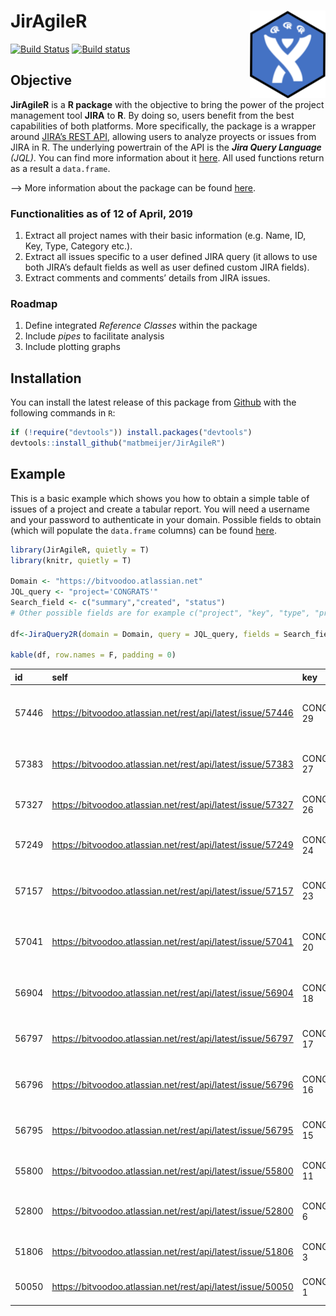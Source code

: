 
# JirAgileR<img src="man/figures/logo.png" align="right" height=140/>

[![Build
Status](https://travis-ci.org/matbmeijer/JirAgileR.svg?branch=master)](https://travis-ci.org/matbmeijer/JirAgileR)
[![Build
status](https://ci.appveyor.com/api/projects/status/b3fole2aw1qsw2x9?svg=true)](https://ci.appveyor.com/project/matbmeijer/jiragiler)

## Objective

**JirAgileR** is a **R package** with the objective to bring the power
of the project management tool **JIRA** to **R**. By doing so, users
benefit from the best capabilities of both platforms. More specifically,
the package is a wrapper around [JIRA’s REST
API](https://developer.atlassian.com/server/jira/platform/rest-apis/),
allowing users to analyze proyects or issues from JIRA in R. The
underlying powertrain of the API is the ***Jira Query Language** (JQL)*.
You can find more information about it
[here](https://confluence.atlassian.com/jiracore/blog/2015/07/search-jira-like-a-boss-with-jql).
All used functions return as a result a `data.frame`.

–\> More information about the package can be found
[here](https://matbmeijer.github.io/JirAgileR/).

### Functionalities as of 12 of April, 2019

1.  Extract all project names with their basic information (e.g. Name,
    ID, Key, Type, Category etc.).
2.  Extract all issues specific to a user defined JIRA query (it allows
    to use both JIRA’s default fields as well as user defined custom
    JIRA fields).
3.  Extract comments and comments’ details from JIRA issues.

### Roadmap

1.  Define integrated *Reference Classes* within the package
2.  Include *pipes* to facilitate analysis
3.  Include plotting graphs

## Installation

You can install the latest release of this package from
[Github](https://github.com/matbmeijer/JirAgileR) with the following
commands in `R`:

``` r
if (!require("devtools")) install.packages("devtools")
devtools::install_github("matbmeijer/JirAgileR")
```

## Example

This is a basic example which shows you how to obtain a simple table of
issues of a project and create a tabular report. You will need a
username and your password to authenticate in your domain. Possible
fields to obtain (which will populate the `data.frame` columns) can be
found
[here](https://confluence.atlassian.com/adminjiraserver071/issue-fields-and-statuses-802592413.html).

``` r
library(JirAgileR, quietly = T)
library(knitr, quietly = T)

Domain <- "https://bitvoodoo.atlassian.net"
JQL_query <- "project='CONGRATS'"
Search_field <- c("summary","created", "status")
# Other possible fields are for example c("project", "key", "type", "priority", "resolution", "labels", "description", "links")

df<-JiraQuery2R(domain = Domain, query = JQL_query, fields = Search_field)

kable(df, row.names = F, padding = 0)
```

| id    | self                                                          | key         | summary                                                        | created    | status      |
| :---- | :------------------------------------------------------------ | :---------- | :------------------------------------------------------------- | :--------- | :---------- |
| 57446 | <https://bitvoodoo.atlassian.net/rest/api/latest/issue/57446> | CONGRATS-29 | Display issue of standard profile picture in Internet Explorer | 2019-03-25 | In Progress |
| 57383 | <https://bitvoodoo.atlassian.net/rest/api/latest/issue/57383> | CONGRATS-27 | Congrats - Define performance tests                            | 2019-02-04 | Open        |
| 57327 | <https://bitvoodoo.atlassian.net/rest/api/latest/issue/57327> | CONGRATS-26 | Congrats Data Center Checklist                                 | 2018-11-07 | Closed      |
| 57249 | <https://bitvoodoo.atlassian.net/rest/api/latest/issue/57249> | CONGRATS-24 | Congrats for Confluence Data Center compatibility              | 2018-09-12 | In Progress |
| 57157 | <https://bitvoodoo.atlassian.net/rest/api/latest/issue/57157> | CONGRATS-23 | If max entries is above 100 user icons overlap with Congrats   | 2018-07-03 | Closed      |
| 57041 | <https://bitvoodoo.atlassian.net/rest/api/latest/issue/57041> | CONGRATS-20 | “You already congratulated” message missing after refresh      | 2018-03-19 | Closed      |
| 56904 | <https://bitvoodoo.atlassian.net/rest/api/latest/issue/56904> | CONGRATS-18 | Add a dialogue for users that urges them to fill in dates      | 2017-12-05 | Closed      |
| 56797 | <https://bitvoodoo.atlassian.net/rest/api/latest/issue/56797> | CONGRATS-17 | Synchronisation with the //Seibert/Media CUP                   | 2017-09-26 | Open        |
| 56796 | <https://bitvoodoo.atlassian.net/rest/api/latest/issue/56796> | CONGRATS-16 | Add an Interface to configure the sync fields                  | 2017-09-26 | Open        |
| 56795 | <https://bitvoodoo.atlassian.net/rest/api/latest/issue/56795> | CONGRATS-15 | Synchronisation with the Communardo UPP                        | 2017-09-26 | Open        |
| 55800 | <https://bitvoodoo.atlassian.net/rest/api/latest/issue/55800> | CONGRATS-11 | Display of age for birthday configurable                       | 2017-04-05 | Closed      |
| 52800 | <https://bitvoodoo.atlassian.net/rest/api/latest/issue/52800> | CONGRATS-6  | Do not display inactive users in Congrats Macro                | 2016-11-24 | Closed      |
| 51806 | <https://bitvoodoo.atlassian.net/rest/api/latest/issue/51806> | CONGRATS-3  | Incomplete rendering if placed in tabs                         | 2016-10-21 | Closed      |
| 50050 | <https://bitvoodoo.atlassian.net/rest/api/latest/issue/50050> | CONGRATS-1  | Display current event in the center                            | 2016-08-09 | Closed      |
